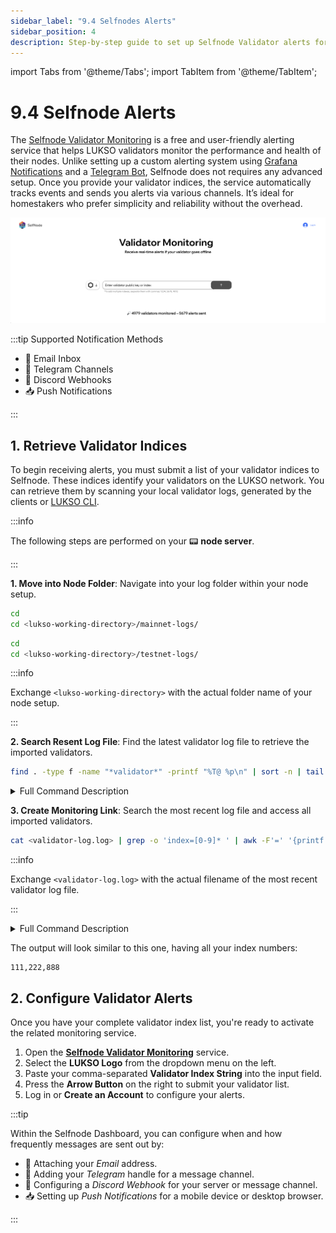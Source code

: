```yaml
---
sidebar_label: "9.4 Selfnodes Alerts"
sidebar_position: 4
description: Step-by-step guide to set up Selfnode Validator alerts for LUKSO for missed attestations, performance issues, and uptime tracking.
---
```


import Tabs from '@theme/Tabs';
import TabItem from '@theme/TabItem';

# 9.4 Selfnode Alerts

The [Selfnode Validator Monitoring](https://www.selfnodes.com/validatormonitoring) is a free and user-friendly alerting service that helps LUKSO validators monitor the performance and health of their nodes. Unlike setting up a custom alerting system using [Grafana Notifications](/docs/guides/alert-systems/grafana-notifications.md) and a [Telegram Bot](/docs/guides/alert-systems/telegram-bot.md), Selfnode does not requires any advanced setup. Once you provide your validator indices, the service automatically tracks events and sends you alerts via various channels. It’s ideal for homestakers who prefer simplicity and reliability without the overhead.

![Selfnode Validator Monitoring Frontpage](/img/guides/monitoring/selfnode.png)

:::tip Supported Notification Methods

- 📩 Email Inbox
- 📱 Telegram Channels
- 👾 Discord Webhooks
- 📥 Push Notifications

:::

## 1. Retrieve Validator Indices

To begin receiving alerts, you must submit a list of your validator indices to Selfnode. These indices identify your validators on the LUKSO network. You can retrieve them by scanning your local validator logs, generated by the clients or [LUKSO CLI](https://github.com/lukso-network/tools-lukso-cli).

:::info

The following steps are performed on your 📟 **node server**.

:::

**1. Move into Node Folder**: Navigate into your log folder within your node setup.

<Tabs groupId="network">
  <TabItem value="mainnet" label="Mainnet" default>

```sh
cd
cd <lukso-working-directory>/mainnet-logs/
```

</TabItem> <TabItem value="testnet" label="Testnet">

```sh
cd
cd <lukso-working-directory>/testnet-logs/
```

</TabItem>
</Tabs>

:::info

Exchange `<lukso-working-directory>` with the actual folder name of your node setup.

:::

**2. Search Resent Log File**: Find the latest validator log file to retrieve the imported validators.

```sh
find . -type f -name "*validator*" -printf "%T@ %p\n" | sort -n | tail -1 | awk '{print $2}'
```

<details>
  <summary>Full Command Description</summary>

| Component                            | Description                                                                   |
| ------------------------------------ | ----------------------------------------------------------------------------- |
| <nobr> `find .` </nobr>              | Current directory as the starting point for the file search.                  |
| <nobr> `-type f` </nobr>             | Tells `find` to only consider regular files and ignore directories.           |
| <nobr> `-name "*validator*"` </nobr> | Matches files with "validator" anywhere in their names.                       |
| <nobr> `-printf "%T@ %p\n"` </nobr>  | Formats the output to show modification time `%T@` followed by the path `%p`. |
| <nobr> `sort -n` </nobr>             | Pipes the list and sorts the lines numerically by the modification time.      |
| <nobr> `tail -1` </nobr>             | Selects the last line, corresponding to the most recently modified file.      |
| <nobr> `awk '{print $2}'` </nobr>    | Extracts and prints the file path from the output line.                       |

</details>

**3. Create Monitoring Link**: Search the most recent log file and access all imported validators.

```sh
cat <validator-log.log> | grep -o 'index=[0-9]* ' | awk -F'=' '{printf "%s,", $2}' | sed 's/,$//' | tr -d ' ' | awk '{print $0}'
```

:::info

Exchange `<validator-log.log>` with the actual filename of the most recent validator log file.

:::

<details>
  <summary>Full Command Description</summary>

| Component                                       | Description                                                                                        |
| ----------------------------------------------- | -------------------------------------------------------------------------------------------------- |
| <nobr> `cat file` </nobr>                       | Displays all file contents including all the validator information.                                |
| <nobr> `grep -o 'index=[0-9]* '` </nobr>        | Extracts all occurrences of `index=` followed by digits, using `-o` to return only matching parts. |
| <nobr> `awk -F'=' '{printf "%s,", $2}'` </nobr> | Splits each match on `=`, and prints only the validator number followed by a comma.                |
| <nobr> `sed 's/,$//'` </nobr>                   | Removes the trailing comma from the end of the list.                                               |
| <nobr> `tr -d ' '` </nobr>                      | Deletes all spaces from the output, resulting in a compact list of comma-separated index numbers.  |
| <nobr> `awk '{print $0}'` </nobr>               | Prints the entire index number string                                                              |

</details>

The output will look similar to this one, having all your index numbers:

```text
111,222,888
```

## 2. Configure Validator Alerts

Once you have your complete validator index list, you're ready to activate the related monitoring service.

1. Open the [**Selfnode Validator Monitoring**](https://www.selfnodes.com/validatormonitoring) service.
2. Select the **LUKSO Logo** from the dropdown menu on the left.
3. Paste your comma-separated **Validator Index String** into the input field.
4. Press the **Arrow Button** on the right to submit your validator list.
5. Log in or **Create an Account** to configure your alerts.

:::tip

Within the Selfnode Dashboard, you can configure when and how frequently messages are sent out by:

- 📩 Attaching your _Email_ address.
- 📱 Adding your _Telegram_ handle for a message channel.
- 👾 Configuring a _Discord Webhook_ for your server or message channel.
- 📥 Setting up _Push Notifications_ for a mobile device or desktop browser.

:::
